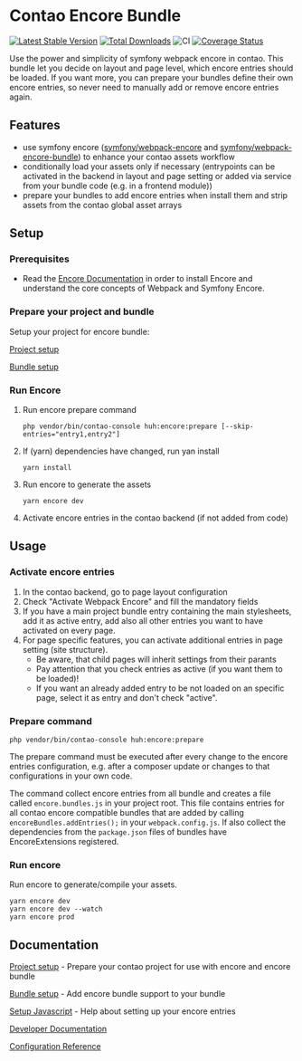 # Contao Encore Bundle
[![Latest Stable Version](https://img.shields.io/packagist/v/heimrichhannot/contao-encore-bundle.svg)](https://packagist.org/packages/heimrichhannot/contao-encore-bundle)
[![Total Downloads](https://img.shields.io/packagist/dt/heimrichhannot/contao-encore-bundle.svg)](https://packagist.org/packages/heimrichhannot/contao-encore-bundle)
![CI](https://github.com/heimrichhannot/contao-encore-bundle/workflows/CI/badge.svg)
[![Coverage Status](https://coveralls.io/repos/github/heimrichhannot/contao-encore-bundle/badge.svg?branch=master)](https://coveralls.io/github/heimrichhannot/contao-encore-bundle?branch=master)

Use the power and simplicity of symfony webpack encore in contao. This bundle let you decide on layout and page level, which encore entries should be loaded. If you want more, you can prepare your bundles define their own encore entries, so never need to manually add or remove encore entries again.

## Features
- use symfony encore ([symfony/webpack-encore](https://github.com/symfony/webpack-encore) and [symfony/webpack-encore-bundle](https://github.com/symfony/webpack-encore-bundle)) to enhance your contao assets workflow
- conditionally load your assets only if necessary (entrypoints can be activated in the backend in layout and page setting or added via service from your bundle code (e.g. in a frontend module))
- prepare your bundles to add encore entries when install them and strip assets from the contao global asset arrays


## Setup


### Prerequisites

* Read the [Encore Documentation](https://symfony.com/doc/current/frontend.html) in order to install Encore and understand the core concepts of Webpack and Symfony Encore.

### Prepare your project and bundle

Setup your project for encore bundle: 

[Project setup](docs/setup_project.md)

[Bundle setup](docs/setup_bundle.md)


### Run Encore

1. Run encore prepare command

       php vendor/bin/contao-console huh:encore:prepare [--skip-entries="entry1,entry2"]

1. If (yarn) dependencies have changed, run yan install

       yarn install

1. Run encore to generate the assets

       yarn encore dev

1. Activate encore entries in the contao backend (if not added from code)

## Usage

### Activate encore entries

1. In the contao backend, go to page layout configuration
1. Check "Activate Webpack Encore" and fill the mandatory fields
1. If you have a main project bundle entry containing the main stylesheets, add it as active entry, add also all other entries you want to have activated on every page. 
1. For page specific features, you can activate additional entries in page setting (site structure).
    * Be aware, that child pages will inherit settings from their parants
    * Pay attention that you check entries as active (if you want them to be loaded)!
    * If you want an already added entry to be not loaded on an specific page, select it as entry and don't check "active".

### Prepare command

    php vendor/bin/contao-console huh:encore:prepare

The prepare command must be executed after every change to the encore entries configuration, e.g. after a composer update or changes to that configurations in your own code. 

The command collect encore entries from all bundle and creates a file  called `encore.bundles.js` in your project root.
This file contains entries for all contao encore compatible bundles that are added by calling `encoreBundles.addEntries();` in your `webpack.config.js`.
If also collect the dependencies from the `package.json` files of bundles have EncoreExtensions registered.

### Run encore

Run encore to generate/compile your assets. 

    yarn encore dev 
    yarn encore dev --watch 
    yarn encore prod

## Documentation

[Project setup](docs/setup_project.md) - Prepare your contao project for use with encore and encore bundle

[Bundle setup](docs/setup_bundle.md) - Add encore bundle support to your bundle

[Setup Javascript](docs/setup_javascript.md) - Help about setting up your encore entries

[Developer Documentation](docs/developers.md)

[Configuration Reference](docs/configuration.md)
